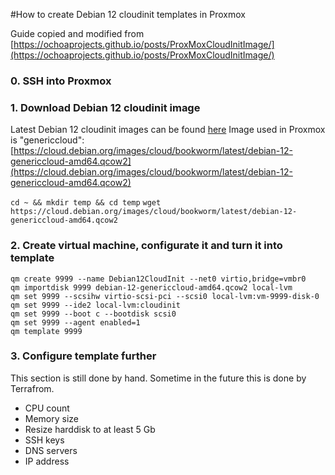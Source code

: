 #How to create Debian 12 cloudinit templates in Proxmox

Guide copied and modified from [https://ochoaprojects.github.io/posts/ProxMoxCloudInitImage/](https://ochoaprojects.github.io/posts/ProxMoxCloudInitImage/)

### 0. SSH into Proxmox

### 1. Download Debian 12 cloudinit image

Latest Debian 12 cloudinit images can be found [here](https://cloud.debian.org/images/cloud/bookworm/latest/)
Image used in Proxmox is "genericcloud": [https://cloud.debian.org/images/cloud/bookworm/latest/debian-12-genericcloud-amd64.qcow2](https://cloud.debian.org/images/cloud/bookworm/latest/debian-12-genericcloud-amd64.qcow2)

`cd ~ && mkdir temp && cd temp`
`wget https://cloud.debian.org/images/cloud/bookworm/latest/debian-12-genericcloud-amd64.qcow2`

### 2. Create virtual machine, configurate it and turn it into template

```
qm create 9999 --name Debian12CloudInit --net0 virtio,bridge=vmbr0
qm importdisk 9999 debian-12-genericcloud-amd64.qcow2 local-lvm
qm set 9999 --scsihw virtio-scsi-pci --scsi0 local-lvm:vm-9999-disk-0
qm set 9999 --ide2 local-lvm:cloudinit
qm set 9999 --boot c --bootdisk scsi0
qm set 9999 --agent enabled=1
qm template 9999
```

### 3. Configure template further

This section is still done by hand. Sometime in the future this is done by Terrafrom.

- CPU count
- Memory size
- Resize harddisk to at least 5 Gb
- SSH keys
- DNS servers
- IP address



